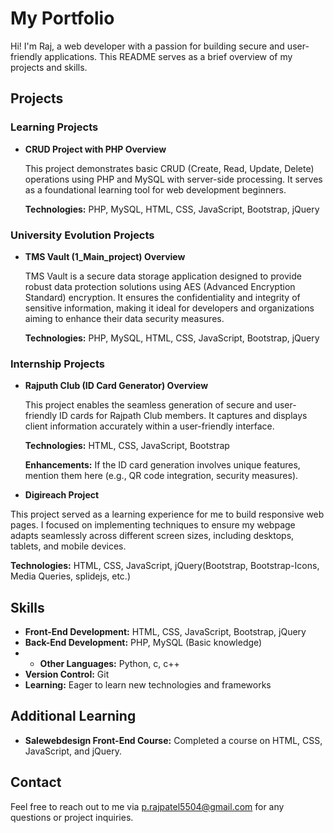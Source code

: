 # My Portfolio

Hi! I'm Raj, a web developer with a passion for building secure and user-friendly applications. This README serves as a brief overview of my projects and skills.

## Projects

### Learning Projects

* **CRUD Project with PHP Overview**

  This project demonstrates basic CRUD (Create, Read, Update, Delete) operations using PHP and MySQL with server-side processing. It serves as a foundational learning tool for web development beginners.

  **Technologies:** PHP, MySQL, HTML, CSS, JavaScript, Bootstrap, jQuery

### University Evolution Projects

* **TMS Vault (1_Main_project) Overview**

  TMS Vault is a secure data storage application designed to provide robust data protection solutions using AES (Advanced Encryption Standard) encryption. It ensures the confidentiality and integrity of sensitive information, making it ideal for developers and organizations aiming to enhance their data security measures.

  **Technologies:** PHP, MySQL, HTML, CSS, JavaScript, Bootstrap, jQuery

  
### Internship Projects

* **Rajputh Club (ID Card Generator) Overview**

  This project enables the seamless generation of secure and user-friendly ID cards for Rajpath Club members. It captures and displays client information accurately within a user-friendly interface.

  **Technologies:** HTML, CSS, JavaScript, Bootstrap

  **Enhancements:** If the ID card generation involves unique features, mention them here (e.g., QR code integration, security measures).

* **Digireach Project**

This project served as a learning experience for me to build responsive web pages. I focused on implementing techniques to ensure my webpage adapts seamlessly across different screen sizes, including desktops, tablets, and mobile devices.

  **Technologies:** HTML, CSS, JavaScript, jQuery(Bootstrap, Bootstrap-Icons, Media Queries, splidejs, etc.)

 
## Skills

* **Front-End Development:** HTML, CSS, JavaScript, Bootstrap, jQuery
* **Back-End Development:** PHP, MySQL (Basic knowledge)
* * **Other Languages:** Python, c, c++
* **Version Control:** Git
* **Learning:** Eager to learn new technologies and frameworks

## Additional Learning

* **Salewebdesign Front-End Course:** Completed a course on HTML, CSS, JavaScript, and jQuery.

## Contact

Feel free to reach out to me via p.rajpatel5504@gmail.com for any questions or project inquiries.
